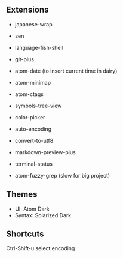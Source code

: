 ## Extensions

- japanese-wrap
- zen
- language-fish-shell
- git-plus
- atom-date (to insert current time in dairy)
- atom-minimap
- atom-ctags
- symbols-tree-view

- color-picker

- auto-encoding
- convert-to-utf8

- markdown-preview-plus
- terminal-status
- atom-fuzzy-grep (slow for big project)

## Themes
- UI: Atom Dark
- Syntax: Solarized Dark


## Shortcuts
Ctrl-Shift-u    select encoding
